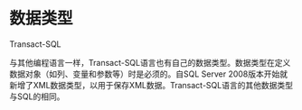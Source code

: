 # 数据类型



Transact-SQL

与其他编程语言一样，Transact-SQL语言也有自己的数据类型。数据类型在定义数据对象（如列、变量和参数等）时是必须的。自SQL Server 2008版本开始就新增了XML数据类型，以用于保存XML数据。Transact-SQL语言的其他数据类型与SQL的相同。
